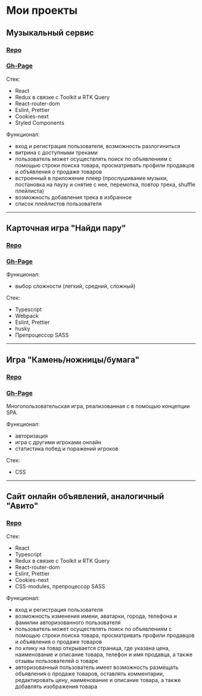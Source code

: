 #  Мои проекты

##	Музыкальный сервис

### [Repo](https://github.com/lokkib/Music-Service)

### [Gh-Page](https://lokkib.github.io/Music-Service)

Стек:

* React
* Redux в связке с Toolkit и RTK Query
* React-router-dom 
* Eslint, Prettier 
* Cookies-next
* Styled Components

Функционал:

* вход и регистрация пользователя, возможность разлогиниться
* витрина с доступными треками
* пользователь может осуществлять поиск по объявлениям с помощью строки поиска товара, просматривать профили продавцов и объявления о продаже товаров
* встроенный в приложение плеер (прослушивание музыки, постановка на паузу и снятие с нее, перемотка, повтор трека, shuffle плейлиста)
* возможность добавления трека в избранное
* список плейлистов пользователя

***

## Карточная игра "Найди пару"

### [Repo](https://github.com/lokkib/Card-Game)

### [Gh-Page](https://lokkib.github.io/Card-Game)


Функционал:
+ выбор сложности (легкий, средний, сложный)

Стек:
* Typescript
* Webpack
* Eslint, Prettier
* husky
* Препроцессор SASS

***

## Игра "Камень/ножницы/бумага"

### [Repo](https://github.com/lokkib/Game-Scissors-Rock-Paper)

### [Gh-Page](https://lokkib.github.io/Game-Scissors-Rock-Paper)

Многопользовательская игра, реализованная с в помощью концепции SPA.

Функционал:
* авторизация
* игра с другими игроками онлайн
* статистика побед и поражений игроков

Стек:
* CSS

***

##	Сайт онлайн объявлений, аналогичный "Авито"

### [Repo](https://github.com/lokkib/Internet-service)

Стек:

* React
* Typescript
* Redux в связке с Toolkit и RTK Query
* React-router-dom 
* Eslint, Prettier 
* Cookies-next
* CSS-modules, препроцессор SASS

Функционал:

* вход и регистрация пользователя
* возможность изменения имени, аватарки, города, телефона и фамилии авторизованного пользователя
* пользователь может осуществлять поиск по объявлениям с помощью строки поиска товара, просматривать профили продавцов и объявления о продаже товаров
* по клику на товар открывается страница, где указана цена, наименование и описание товара, телефон и имя продавца, а также отзывы пользователей о товаре
* авторизованный пользователь имеет возможность размещать объявления о продаже товаров, оставлять комментарии, редактировать цену, наименование и описание товара, а также добавлять изображения товара
